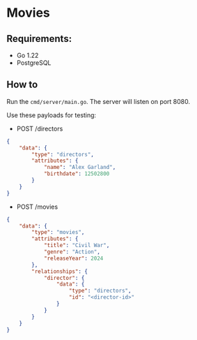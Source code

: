 # Movies

## Requirements:
- Go 1.22
- PostgreSQL

## How to
Run the `cmd/server/main.go`. The server will listen on port 8080.

Use these payloads for testing:
- POST /directors
```json
{
    "data": {
        "type": "directors",
        "attributes": {
            "name": "Alex Garland",
            "birthdate": 12502800
        }
    }
}
```
- POST /movies
```json
{
    "data": {
        "type": "movies",
        "attributes": {
            "title": "Civil War",
            "genre": "Action",
            "releaseYear": 2024
        },
        "relationships": {
            "director": {
                "data": {
                    "type": "directors",
                    "id": "<director-id>"
                }
            }
        }
    }
}
```
